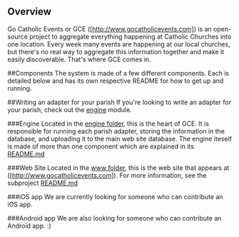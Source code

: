 ## Overview
Go Catholic Events or GCE ([http://www.gocatholicevents.com]) is an open-source project to aggregate everything happening at Catholic Churches into one location.  Every week many events are happening at our local churches, but there's no real way to aggregate this information together and make it easily discoverable.  That's where GCE comes in.  

##Components
The system is made of a few different components.  Each is detailed below and has its own respective README for how to get up and running.

##Writing an adapter for your parish
If you're looking to write an adapter for your parish, check out the [engine](https://github.com/salutarismedia/gocatholicevents/tree/master/engine) module.


###Engine
Located in the [engine folder](https://github.com/salutarismedia/gocatholicevents/tree/master/engine), this is the heart of GCE.  It is responsible for running each parish adapter, storing the information in the database, and uploading it to the main web site database.  The engine iteself is made of more than one component which are explained in its [README.md](https://www.github.com/salutarismedia/gocatholicevents/blob/master/engine/README.md)

###Web Site
Located in the [www folder](https://github.com/salutarismedia/gocatholicevents/tree/master/www), this is the web site that appears at ([http://www.gocatholicevents.com]).  For more information, see the subproject [README.md](https://www.github.com/salutarismedia/gocatholicevents/blob/master/www/README.md)
 
 ###iOS app
 We are currently looking for someone who can contribute an iOS app. 
 
 ###Android app
 We are also looking for someone who can contribute an Android app.  :)
